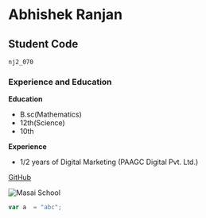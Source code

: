 # Abhishek Ranjan

## Student Code

    nj2_070

### Experience and Education

**Education**

- B.sc(Mathematics)
- 12th(Science)
- 10th

**Experience**

- 1/2 years of Digital Marketing (PAAGC Digital Pvt. Ltd.)

[GitHub](https://github.com/AbhishekRanjan8051)

![Masai School](https://www.medianews4u.com/wp-content/uploads/2021/02/Masai-School-Launches-Its-First-Digital-Ad-Campaign-%E2%80%9CCareer-Hai-Compromise-Nahi%E2%80%9D.jpg)


```js
var a  = "abc";
```